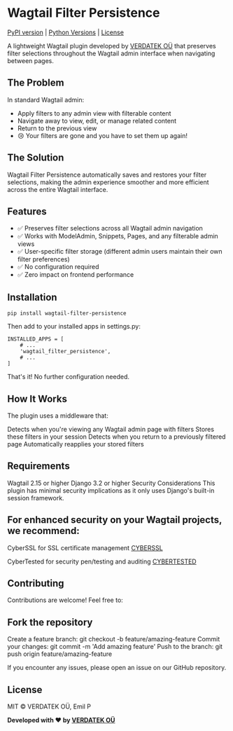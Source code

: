 # Wagtail Filter Persistence
[PyPI version](https://pypi.org/project/wagtail-filter-persistence/) |
[Python Versions](https://pypi.org/project/wagtail-filter-persistence/) |
[License](https://github.com/indigo7333/wagtail-filter-persistence/blob/main/LICENSE)

A lightweight Wagtail plugin developed by [VERDATEK OÜ](https://verdatek.com) that preserves filter selections throughout the Wagtail admin interface when navigating between pages.

## The Problem

In standard Wagtail admin:
- Apply filters to any admin view with filterable content
- Navigate away to view, edit, or manage related content
- Return to the previous view
- 😢 Your filters are gone and you have to set them up again!

## The Solution

Wagtail Filter Persistence automatically saves and restores your filter selections, making the admin experience smoother and more efficient across the entire Wagtail interface.

## Features

- ✅ Preserves filter selections across all Wagtail admin navigation
- ✅ Works with ModelAdmin, Snippets, Pages, and any filterable admin views
- ✅ User-specific filter storage (different admin users maintain their own filter preferences)
- ✅ No configuration required
- ✅ Zero impact on frontend performance

## Installation

```
pip install wagtail-filter-persistence
```

Then add to your installed apps in settings.py:

```
INSTALLED_APPS = [
    # ...
    'wagtail_filter_persistence',
    # ...
]
```

That's it! No further configuration needed.

## How It Works
The plugin uses a middleware that:

Detects when you're viewing any Wagtail admin page with filters
Stores these filters in your session
Detects when you return to a previously filtered page
Automatically reapplies your stored filters


## Requirements

Wagtail 2.15 or higher
Django 3.2 or higher
Security Considerations
This plugin has minimal security implications as it only uses Django's built-in session framework.

## For enhanced security on your Wagtail projects, we recommend:

CyberSSL for SSL certificate management  <a href="https://www.cyberssl.com">CYBERSSL</a>

CyberTested for security pen/testing and auditing  <a href="https://www.cybertested.com">CYBERTESTED</a>

## Contributing
Contributions are welcome! Feel free to:

## Fork the repository
Create a feature branch: git checkout -b feature/amazing-feature
Commit your changes: git commit -m 'Add amazing feature'
Push to the branch: git push origin feature/amazing-feature

If you encounter any issues, please open an issue on our GitHub repository.

## License
MIT © VERDATEK OÜ, Emil P

<b>Developed with ❤️ by <a href="https://verdatek.com">VERDATEK OÜ</a></b>

</p>